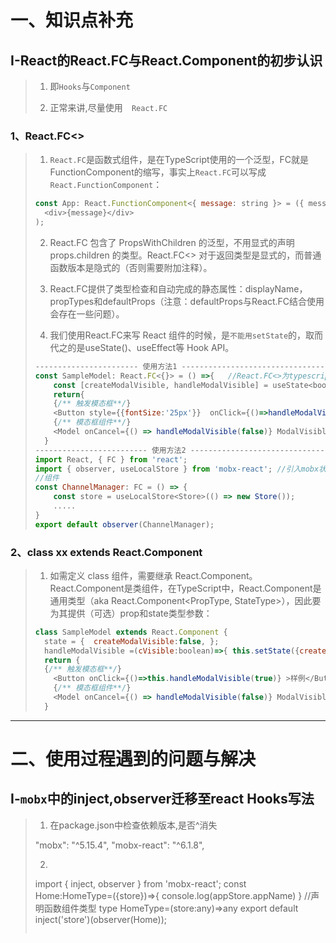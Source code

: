 # 一、知识点补充

## Ⅰ-React的React.FC与React.Component的初步认识

>1. 即`Hooks`与`Component`
>
>2. 正常来讲,尽量使用`	React.FC`

### 1、React.FC<>

>1. `React.FC`是函数式组件，是在TypeScript使用的一个泛型，FC就是FunctionComponent的缩写，事实上`React.FC`可以写成`React.FunctionComponent`：
>
>   ```js
>   const App: React.FunctionComponent<{ message: string }> = ({ message }) => (
>     <div>{message}</div>
>   );
>   ```
>
>2. React.FC 包含了 PropsWithChildren 的泛型，不用显式的声明 props.children 的类型。React.FC<> 对于返回类型是显式的，而普通函数版本是隐式的（否则需要附加注释）。
>
>3. React.FC提供了类型检查和自动完成的静态属性：displayName，propTypes和defaultProps（注意：defaultProps与React.FC结合使用会存在一些问题）。
>
>4. 我们使用React.FC来写 React 组件的时候，是`不能用setState`的，取而代之的是useState()、useEffect等 Hook API。
>
>   ```js
>   ----------------------- 使用方法1 ----------------------------------------
>   const SampleModel: React.FC<{}> = () =>{   //React.FC<>为typescript使用的泛型
>     	const [createModalVisible, handleModalVisible] = useState<boolean>(false); 
>     	return{
>     	{/** 触发模态框**/}
>     	<Button style={{fontSize:'25px'}}  onClick={()=>handleModalVisible(true)} >样例</Button>
>     	{/** 模态框组件**/}
>     	<Model onCancel={() => handleModalVisible(false)} ModalVisible={createModalVisible} /> 
>     }
>   ------------------------- 使用方法2 ----------------------------------------------
>   import React, { FC } from 'react';
>   import { observer, useLocalStore } from 'mobx-react'; //引入mobx状态管理器
>   //组件    
>   const ChannelManager: FC = () => {
>       const store = useLocalStore<Store>(() => new Store());
>       .....
>   }
>   export default observer(ChannelManager);
>   ```

### 2、class xx extends React.Component

>1. 如需定义 class 组件，需要继承 React.Component。React.Component是类组件，在TypeScript中，React.Component是通用类型（aka React.Component<PropType, StateType>），因此要为其提供（可选）prop和state类型参数：
>
>   ```js
>   class SampleModel extends React.Component {
>     state = {  createModalVisible:false, };
>     handleModalVisible =(cVisible:boolean)=>{ this.setState({createModalVisible:cVisible});};
>     return {
>     {/** 触发模态框**/}
>     	<Button onClick={()=>this.handleModalVisible(true)} >样例</Button>
>     	{/** 模态框组件**/}
>     	<Model onCancel={() => handleModalVisible(false)} ModalVisible={this.state.createModalVisible} /> 
>     }
>   ```



------



# 二、使用过程遇到的问题与解决

## Ⅰ-`mobx`中的inject,observer迁移至react Hooks写法

>1. 在package.json中检查依赖版本,是否^消失
>
>"mobx": "^5.15.4", "mobx-react": "^6.1.8",
>
>2. ```js
>   import { inject, observer } from 'mobx-react';
>   const Home:HomeType=({store})=>{
>     console.log(appStore.appName)
>   }
>   //声明函数组件类型
>   type HomeType=(store:any)=>any
>   export default inject('store')(observer(Home));
>   ```



